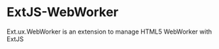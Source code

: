 ExtJS-WebWorker
===============

Ext.ux.WebWorker is an extension to manage HTML5 WebWorker with ExtJS 